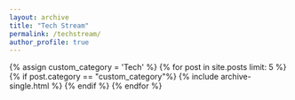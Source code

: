 ```yaml
---
layout: archive
title: "Tech Stream"
permalink: /techstream/
author_profile: true
---
```


{% assign custom_category = 'Tech' %}
{% for post in site.posts limit: 5 %}
  {% if post.category == "custom_category"%}
    {% include archive-single.html %}
  {% endif %}
{% endfor %}
